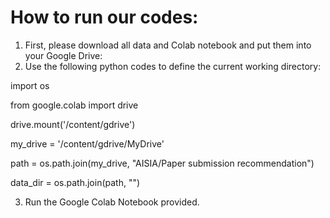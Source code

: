 # How to run our codes:
1. First, please download all data and Colab notebook and put them into your Google Drive:
2. Use the following python codes to define the current working directory:

import os

from google.colab import drive

drive.mount('/content/gdrive')

my_drive = '/content/gdrive/MyDrive'

path = os.path.join(my_drive, "AISIA/Paper submission recommendation")

data_dir = os.path.join(path, "")

3. Run the Google Colab Notebook provided.

